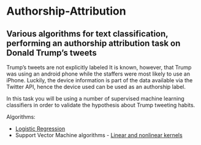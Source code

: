 # Authorship-Attribution
## Various algorithms for text classification, performing an authorship attribution task on Donald Trump’s tweets 

Trump’s tweets are not explicitly labeled It is known, however, that Trump was using an android phone while the staffers were most likely to use an iPhone. 
Luckily, the device information is part of the data available via the Twitter API, hence the device used can be used as an authorship label. 

In this task you will be using a number of supervised machine learning classifiers in order to validate the hypothesis about Trump tweeting habits.

Algorithms:
- [Logistic Regression](http://scikit-learn.org/stable/modules/generated/sklearn.linear_model.LogisticRegression.html#sklearn.linear_model.LogisticRegression) 
- Support Vector Machine algorithms - [Linear and nonlinear kernels](http://scikit-learn.org/stable/modules/generated/sklearn.svm.SVC.html#sklearn.svm.SVC)
